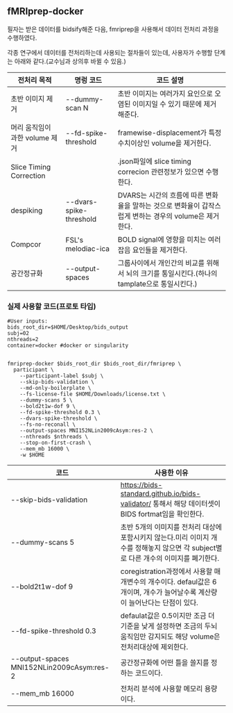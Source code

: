 ## fMRIprep-docker

필자는 받은 데이터를 bidsify해준 다음, fmriprep을 사용해서 데이터 전처리 과정을 수행하였다.

각종 연구에서 데이터를 전처리하는데 사용되는 절차들이 있는데, 사용자가 수행할 단계는 아래와 같다.(교수님과 상의후 바뀔 수 있음.)

|전처리 목적| 명렁 코드 |코드 설명|   
|---|---|---|
| 초반 이미지 제거  | --dummy-scan N | 초반 이미지는 여러가지 요인으로 오염된 이미지일 수 있기 때문에 제거해준다.|
| 머리 움직임이 과한 volume 제거 | --fd-spike-threshold | framewise-displacement가 특정 수치이상인 volume을 제거한다. |  
| Slice Timing Correction |       | .json파일에 slice timing correcion 관련정보가 있으면 수행한다. |
|   despiking   |  --dvars-spike-threshold    |  DVARS는 시간의 흐름에 따른 변화율을 말하는 것으로 변화율이 갑작스럽게 변하는 경우의 volume은 제거한다.     |
|  Compcor    | FSL's melodiac-ica    |  BOLD signal에 영향을 미치는 여러 잡음 요인들을 제거한다.     |
|  공간정규화    | --output-spaces    |  그룹사이에서 개인간의 비교를 위해서 뇌의 크기를 통일시킨다.(하나의 tamplate으로 통일시킨다.)     |


### 실제 사용할 코드(프로토 타입)

~~~unix
#User inputs:
bids_root_dir=$HOME/Desktop/bids_output
subj=02
nthreads=2
container=docker #docker or singularity


fmriprep-docker $bids_root_dir $bids_root_dir/fmriprep \
  participant \
    --participant-label $subj \
    --skip-bids-validation \
    --md-only-boilerplate \
    --fs-license-file $HOME/Downloads/license.txt \
    --dummy-scans 5 \
    --bold2t1w-dof 9 \
    --fd-spike-threshold 0.3 \
    --dvars-spike-threshold \
    --fs-no-reconall \
    --output-spaces MNI152NLin2009cAsym:res-2 \
    --nthreads $nthreads \
    --stop-on-first-crash \
    --mem_mb 16000 \
    -w $HOME
~~~

| 코드  | 사용한 이유 |
|---|---|
| --skip-bids-validation  |  https://bids-standard.github.io/bids-validator/ 통해서 해당 데이터셋이 BIDS fortmat임을 확인한다.  |
| --dummy-scans 5 | 초반 5개의 이미지를 전처리 대상에 포함시키지 않는다.미리 이미지 개수를 정해놓지 않으면 각 subject별로 다른 개수의 이미지를 폐기한다. |
| --bold2t1w-dof 9 | coregistration과정에서 사용할 매개변수의 개수이다. defaul값은 6개이며, 개수가 늘어날수록 계산량이 늘어난다는 단점이 있다. |
| --fd-spike-threshold 0.3 | defaulat값은 0.5이지만 조금 더 기준을 낮게 설정하면 조금의 두뇌움직임만 감지되도 해당 volume은 전처리대상에 제외한다.|
| --output-spaces MNI152NLin2009cAsym:res-2  | 공간정규화에 어떤 틀을 쓸지를 정하는 코드이다.  |
| --mem_mb 16000  | 전처리 분석에 사용할 메모리 용량이다. |


